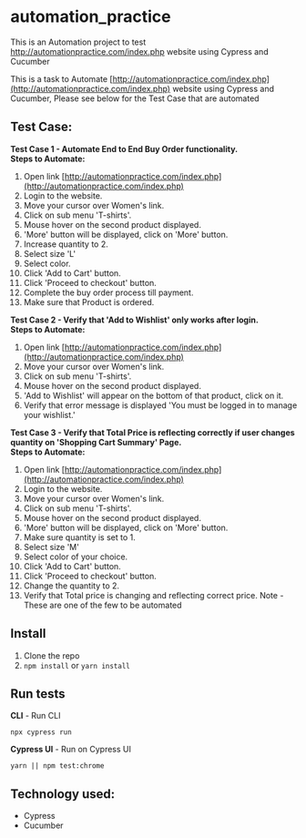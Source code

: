 # automation_practice
This is an Automation project to test http://automationpractice.com/index.php website using Cypress and Cucumber

This is a task to Automate [http://automationpractice.com/index.php](http://automationpractice.com/index.php) website using Cypress and Cucumber, Please see below for the Test Case that are automated 


## Test Case:
**Test Case 1 - Automate End to End Buy Order functionality.**  
**Steps to Automate:**

1. Open link [http://automationpractice.com/index.php](http://automationpractice.com/index.php)
2. Login to the website.
3. Move your cursor over Women's link.
4. Click on sub menu 'T-shirts'.
5. Mouse hover on the second product displayed.
6. 'More' button will be displayed, click on 'More' button.
7. Increase quantity to 2.
8. Select size 'L'
9. Select color.
10. Click 'Add to Cart' button.
11. Click 'Proceed to checkout' button.
12. Complete the buy order process till payment.
13. Make sure that Product is ordered.

**Test Case 2 - Verify that 'Add to Wishlist' only works after login.**  
**Steps to Automate:**

1. Open link [http://automationpractice.com/index.php](http://automationpractice.com/index.php)
2. Move your cursor over Women's link.
3. Click on sub menu 'T-shirts'.
4. Mouse hover on the second product displayed.  
5. 'Add to Wishlist' will appear on the bottom of that product, click on it.
6. Verify that error message is displayed 'You must be logged in to manage your wishlist.'

  
**Test Case 3 - Verify that Total Price is reflecting correctly if user changes quantity on 'Shopping Cart Summary' Page.**  
**Steps to Automate:**

1. Open link [http://automationpractice.com/index.php](http://automationpractice.com/index.php)
2. Login to the website.
3. Move your cursor over Women's link.
4. Click on sub menu 'T-shirts'.
5. Mouse hover on the second product displayed.
6. 'More' button will be displayed, click on 'More' button.
7. Make sure quantity is set to 1.
8. Select size 'M'
9. Select color of your choice.
10. Click 'Add to Cart' button.
11. Click 'Proceed to checkout' button.
12. Change the quantity to 2.
13. Verify that Total price is changing and reflecting correct price.
Note - These are one of the few to be automated

## Install

1.  Clone the repo
2.  `npm install` or 	`yarn install`


## Run tests
**CLI** - Run CLI

 
```
npx cypress run
```
**Cypress UI** - Run on Cypress UI
 
```
yarn || npm test:chrome
```


## Technology used:

 - Cypress 
 - Cucumber
